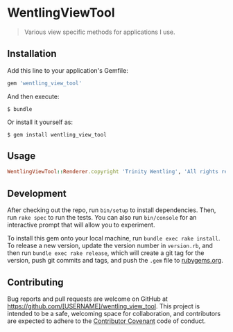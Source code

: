 # WentlingViewTool

> Various view specific methods for applications I use.

## Installation

Add this line to your application's Gemfile:

```ruby
gem 'wentling_view_tool'
```

And then execute:

    $ bundle

Or install it yourself as:

    $ gem install wentling_view_tool

## Usage

```ruby
WentlingViewTool::Renderer.copyright 'Trinity Wentling', 'All rights reserved'
```

## Development

After checking out the repo, run `bin/setup` to install dependencies. Then, run `rake spec` to run the tests. You can also run `bin/console` for an interactive prompt that will allow you to experiment.

To install this gem onto your local machine, run `bundle exec rake install`. To release a new version, update the version number in `version.rb`, and then run `bundle exec rake release`, which will create a git tag for the version, push git commits and tags, and push the `.gem` file to [rubygems.org](https://rubygems.org).

## Contributing

Bug reports and pull requests are welcome on GitHub at https://github.com/[USERNAME]/wentling_view_tool. This project is intended to be a safe, welcoming space for collaboration, and contributors are expected to adhere to the [Contributor Covenant](http://contributor-covenant.org) code of conduct.

